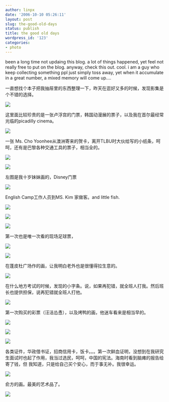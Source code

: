 ```yaml
---
author: linpx
date: '2006-10-10 05:26:11'
layout: post
slug: the-good-old-days
status: publish
title: the good old days
wordpress_id: '123'
categories:
- photo
---
```


been a long time not updaing this blog. a lot of things happened, yet feel not
really free to put on the blog. anyway, check this out. cool. i am a guy who
keep collecting something ppl just simply toss away, yet when it accumulate in
a great number, a mixed memory will come up....

  
一直想找个本子把我抽屉里的东西整理一下，昨天在逛好又多的时候，发现影集是个不错的选择。

![](http://static.flickr.com/89/264619391_2bcaf666f6.jpg?v=0)

  
这里面比较珍贵的是一张卢浮宫的门票，韩国动漫展的票子，以及我在首尔最经常光临的picadilly cinema。

  

![](http://static.flickr.com/105/264619884_39cad2ffab.jpg?v=0)

  
  
一张 Ms. Cho Yoonhee从澳洲寄来的贺卡，离开TLBU时大伙给写的小纸条，呵呵，还有是巴黎各种交通工具的票子，相当全的。

![](http://static.flickr.com/90/264620499_ac5304c60a.jpg?v=0)

  

![](http://static.flickr.com/100/264621134_5ad171ba2e.jpg?v=0)

  
左图是我十岁妹妹画的，Disney门票

![](http://static.flickr.com/110/264621838_f0deb4cb5b.jpg?v=0)

  
English Camp工作人员到MS. Kim 家做客。and little fish.

  

![](http://static.flickr.com/92/264622511_5fb4b8b93a.jpg?v=0)

  
  
  
  

![](http://static.flickr.com/101/264623448_692bba23e5.jpg?v=0)

  
  
  

![](http://static.flickr.com/104/264624409_d47c630f9b.jpg?v=0)

  
第一次也是唯一次看的现场足球票，

![](http://static.flickr.com/106/264625937_b88af34405.jpg?v=0)

  
  

![](http://static.flickr.com/82/264626857_c996d6b7c5.jpg?v=0)

  
  
在蓬皮杜广场作的画，让我明白老外也是很懂得拉生意的。

  

![](http://static.flickr.com/110/264628729_f2c8fccd6d.jpg?v=0)

  

在什么地方考试的时候，发现的小字条。说，如果再犯错，就全班人打我。然后班长也提供担保，说再犯错就全班人打他。

  

![](http://static.flickr.com/102/264629613_3ee8188b1c.jpg?v=0)

  
第一次购买的彩票（汪洁怂恿），以及烤鸭的画，他迷车看来是相当早的。

  

![](http://static.flickr.com/101/264630485_f6789b78e8.jpg?v=0)

  
  

![](http://static.flickr.com/92/264632274_a1d1fde204.jpg?v=0)

  
  
  

![](http://static.flickr.com/83/264633026_82f9bf762b.jpg?v=0)

  
  
各类证件，华政借书证，招商信用卡，饭卡。。。第一次鲜血证明，没想到在我研究生面试时也起了作用，我当过选民，呵呵，中国的宪法。海南时看到脑瘫的报告给寄了钱，但
我知道，只是给自己买个安心，而于事无补。我很幸运。

![](http://static.flickr.com/94/264633662_53c811b322.jpg?v=0)

  
俞方的画。最美的艺术品了。

  

![](http://static.flickr.com/97/264634549_fdedcd653e.jpg?v=0)

  
  

